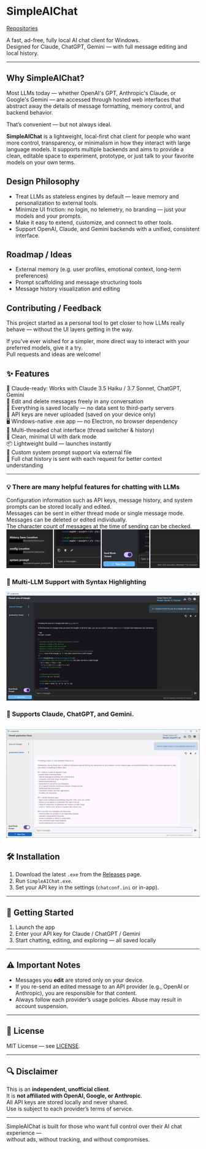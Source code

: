 # SimpleAIChat
[Repositories](https://github.com/sympleaichat/simpleaichat)

A fast, ad-free, fully local AI chat client for Windows.  
Designed for Claude, ChatGPT, Gemini — with full message editing and local history.

---
## Why SimpleAIChat?

Most LLMs today — whether OpenAI's GPT, Anthropic's Claude, or Google's Gemini — are accessed through hosted web interfaces that abstract away the details of message formatting, memory control, and backend behavior.

That’s convenient — but not always ideal.

**SimpleAIChat** is a lightweight, local-first chat client for people who want more control, transparency, or minimalism in how they interact with large language models. It supports multiple backends and aims to provide a clean, editable space to experiment, prototype, or just talk to your favorite models on your own terms.

## Design Philosophy

- Treat LLMs as stateless engines by default — leave memory and personalization to external tools.
- Minimize UI friction: no login, no telemetry, no branding — just your models and your prompts.
- Make it easy to extend, customize, and connect to other tools.
- Support OpenAI, Claude, and Gemini backends with a unified, consistent interface.

## Roadmap / Ideas

- External memory (e.g. user profiles, emotional context, long-term preferences)
- Prompt scaffolding and message structuring tools
- Message history visualization and editing

## Contributing / Feedback

This project started as a personal tool to get closer to how LLMs really behave — without the UI layers getting in the way.

If you’ve ever wished for a simpler, more direct way to interact with your preferred models, give it a try.  
Pull requests and ideas are welcome!

## ✨ Features

🧠 Claude-ready: Works with Claude 3.5 Haiku / 3.7 Sonnet, ChatGPT, Gemini  
📝 Edit and delete messages freely in any conversation  
💾 Everything is saved locally — no data sent to third-party servers  
🔐 API keys are never uploaded (saved on your device only)  
🖥️ Windows-native .exe app — no Electron, no browser dependency  
🧵 Multi-threaded chat interface (thread switcher & history)  
🌙 Clean, minimal UI with dark mode  
📦 Lightweight build — launches instantly  
🧠 Custom system prompt support via external file  
🔁 Full chat history is sent with each request for better context understanding  

---

### 💡 There are many helpful features for chatting with LLMs
Configuration information such as API keys, message history, and system prompts can be stored locally and edited.  
Messages can be sent in either thread mode or single message mode.  
Messages can be deleted or edited individually.  
The character count of messages at the time of sending can be checked.  
![screenshot2](screenshot/3.jpg) 

### 🎯 Multi-LLM Support with Syntax Highlighting
![screenshot1](screenshot/1.jpg)  

### 🎯 Supports Claude, ChatGPT, and Gemini.
![screenshot1](screenshot/2.jpg)  
---


## 🛠️ Installation

1. Download the latest `.exe` from the [Releases](https://github.com/your-username/SimpleAIChat/releases) page.
2. Run `SimpleAIChat.exe`.
3. Set your API key in the settings (`chatconf.ini` or in-app).

---

## 🚀 Getting Started

1. Launch the app
2. Enter your API key for Claude / ChatGPT / Gemini
3. Start chatting, editing, and exploring — all saved locally

---

## ⚠️ Important Notes

- Messages you **edit** are stored only on your device.
- If you re-send an edited message to an API provider (e.g., OpenAI or Anthropic), you are responsible for that content.
- Always follow each provider’s usage policies. Abuse may result in account suspension.

---

## 📄 License

MIT License — see [LICENSE](LICENSE).

---

## 🔍 Disclaimer

This is an **independent, unofficial client**.  
It is **not affiliated with OpenAI, Google, or Anthropic**.  
All API keys are stored locally and never shared.  
Use is subject to each provider’s terms of service.

---

SimpleAIChat is built for those who want full control over their AI chat experience —  
without ads, without tracking, and without compromises.
